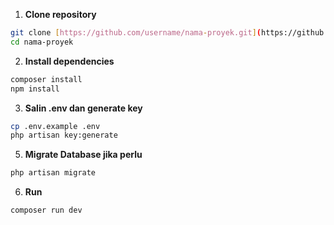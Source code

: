 1. **Clone repository**
```bash
git clone [https://github.com/username/nama-proyek.git](https://github.com/bimacahyosaktiutomo/Praktikum_FRAMEWORK_2025.git)
cd nama-proyek
```

2. **Install dependencies**
```bash
composer install
npm install
```

3. **Salin .env dan generate key**
```bash
cp .env.example .env
php artisan key:generate
```

5. **Migrate Database jika perlu**
```bash
php artisan migrate
```

6. **Run**
```bash
composer run dev
```
